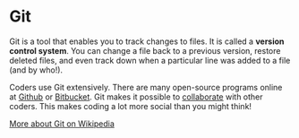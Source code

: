 # Git <i class="fa fa-github"></i>

Git is a tool that enables you to track changes to files.
It is called a **version control system**. You can change a file
back to a previous version, restore deleted files, and even track down
when a particular line was added to a file (and by who!).

Coders use Git extensively.  There are many open-source
programs online at [Github](https://github.com/) or
[Bitbucket](https://bitbucket.org/). Git makes it possible to
[collaborate](http://readwrite.com/2013/09/30/understanding-github-a-journey-for-beginners-part-1)
with other coders. This makes coding a lot more social than you might think!

[More about Git on Wikipedia](https://en.wikipedia.org/wiki/Git_(software))
